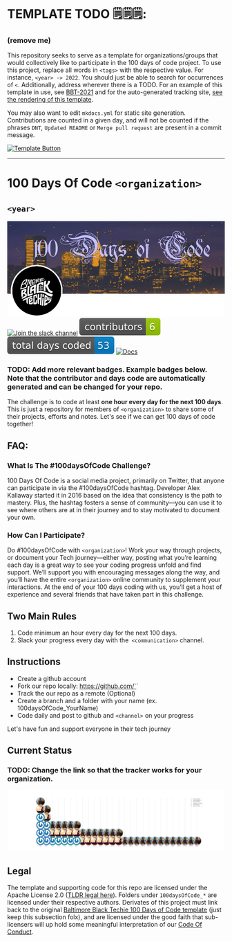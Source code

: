 # **TEMPLATE TODO 🗒️🗒️🗒️**:
### (remove me)
This repository seeks to serve as a template for organizations/groups that would collectively like to participate in the 100 days of code project. To use this project, replace all words in `<tags>` with the respective value. For instance, `<year> -> 2022`. You should just be able to search for occurrences of `<`. Additionally, address wherever there is a TODO. For an example of this template in use, see [BBT-2021](https://github.com/baltimoreblacktechies/100daysOfCode-2021/) and for the auto-generated tracking site, [see the rendering of this template](https://baltimoreblacktechies.github.io/100daysOfCode).

You may also want to edit `mkdocs.yml` for static site generation. Contributions are counted in a given day, and will not be counted if the phrases `DNT`, `Updated README` or `Merge pull request` are present in a commit message.

[![Template Button](https://gist.githubusercontent.com/dmadisetti/80e7e90522829bc12094ccf0d0031b77/raw/5e15952f91b585fe3bb3e92c2d72fc4b48e69f07/template.svg)](https://github.com/baltimoreblacktechies/100daysOfCode/generate)

---

# 100 Days Of Code `<organization>`
## `<year>`

[![100 days of Code](https://raw.githubusercontent.com/baltimoreblacktechies/100daysOfCode/gh-pages/banner.png)](https://bmoreblack.tech)
[![Join the slack channel](https://img.shields.io/badge/slack-Baltimore%20Black%20Techies-red.svg?logo=slack)](http://bit.ly/3r4lPQm)
[![Contributors](https://raw.githubusercontent.com/baltimoreblacktechies/100daysOfCode-2021/gh-pages/contributors.svg)](https://baltimoreblacktechies.github.io/100daysOfCode-2021/#current-status)
[![Days](https://raw.githubusercontent.com/baltimoreblacktechies/100daysOfCode-2021/gh-pages/days.svg)](https://bmoreblack.tech)
[![Docs](https://img.shields.io/badge/docs-100%20days-violet)](https://baltimoreblacktechies.github.io/100daysOfCode-2021/)
### TODO: Add more relevant badges. Example badges below. Note that the contributor and days code are automatically generated and can be changed for your repo.
  
The challenge is to code at least **one hour every day for the next 100 days**.
This is just a repository for members of `<organization>` to share some of their projects, efforts and notes. Let's see if we can get 100 days of code together!

## FAQ:

### What Is The #100daysOfCode Challenge?

100 Days Of Code is a social media project, primarily on Twitter, that anyone can participate in via the #100daysOfCode hashtag. Developer Alex Kallaway started it in 2016 based on the idea that consistency is the path to mastery. Plus, the hashtag fosters a sense of community—you can use it to see where others are at in their journey and to stay  motivated to document your own.

### How Can I Participate?

Do #100daysOfCode with `<organization>`! Work your way through projects, or document your Tech journey—either way, posting what you’re learning each day is a great way to see your coding progress unfold and find support. We’ll support you with encouraging messages along the way, and you’ll have the entire `<organization>` online community to supplement your interactions. At the end of your 100 days coding with us, you’ll get a host of experience and several friends that have taken part in this challenge.

## Two Main Rules

1.  Code minimum an hour every day for the next 100 days.
2.  Slack your progress every day with the` <communication>` channel.

## Instructions

* Create a github account
* Fork our repo locally: https://github.com/`<link>`
* Track the our repo as a remote (Optional)
* Create a branch and a folder with your name (ex. 100daysOfCode_YourName)
* Code daily and post to github and `<channel>` on your progress


Let's have fun and support everyone in their tech journey

## Current Status
### TODO: Change the link so that the tracker works for your organization.
<!-- example [![Current Status](https://raw.githubusercontent.com/<org>/<repo>/gh-pages/track.png)](https://github.com/<org>/<repo>) -->

[![Current Status](https://raw.githubusercontent.com/baltimoreblacktechies/100daysOfCode-2021/gh-pages/track.png)](https://github.com/baltimoreblacktechies/100daysOfCode-2021)

## Legal
The template and supporting code for this repo are licensed under the Apache License 2.0 ([TLDR legal here](https://tldrlegal.com/license/apache-license-2.0-(apache-2.0)#summary)). Folders under `100daysOfCode_*` are licensed under their respective authors. Derivates of this project must link back to the original [Baltimore Black Techie 100 Days of Code template](https://github.com/baltimoreblacktechies/100daysOfCode) (just keep this subsection folx), and are licensed under the good faith that sub-licensers will up hold some meaningful interpretation of our [Code Of Conduct](https://github.com/BaltimoreBlackTechies/100daysOfCode/blob/main/CodeofConduct.md).
